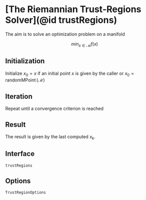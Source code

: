 # [The Riemannian Trust-Regions Solver](@id trustRegions)

The aim is to solve an optimization problem on a manifold

```math
min_{x \in \mathcal{M}} f(x)
```

## Initialization

Initialize $x_0 = x$ if an initial point $x$ is given by the caller or
$x_0 = \operatorname{randomMPoint}(\mathcal{M})$

## Iteration

Repeat until a convergence criterion is reached

## Result

The result is given by the last computed $x_k$.

## Interface

```@docs
trustRegions
```

## Options

```@docs
TrustRegionOptions
```
